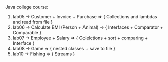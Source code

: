 Java college course:

1. lab05 -> Customer + Invoice + Purchase => {  Collections and lambdas and read from file }
2. lab06 -> Calculate BMI (Person + Animal) => { Interfaces + Comparator + Comparable }
3. lab07 -> Employee + Salary => { Colelctions + sort + comparing + Interface }
4. lab08 -> Game => { nested classes + save to file }
5. lab10 -> Fishing => { Streams }
